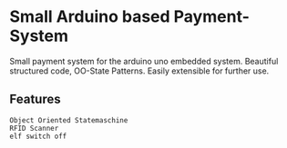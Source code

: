 # **Small Arduino based Payment-System**

Small payment system for the arduino uno embedded system. Beautiful structured code, OO-State Patterns.
Easily extensible for further use.
## **Features**
    Object Oriented Statemaschine
    RFID Scanner 
    elf switch off 



